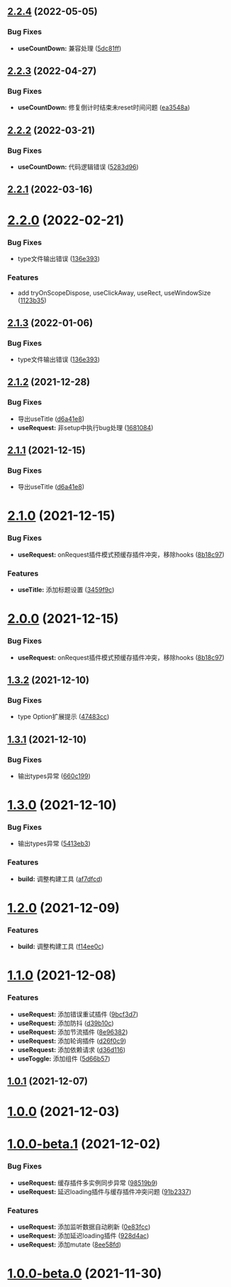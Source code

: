 ## [2.2.4](https://git.huianrong.com/frontend/har-use/compare/2.2.3...2.2.4) (2022-05-05)


### Bug Fixes

* **useCountDown:** 兼容处理 ([5dc81ff](https://git.huianrong.com/frontend/har-use/commits/5dc81ff653d4b17099769fc54d264a8027534565))

## [2.2.3](https://git.huianrong.com/frontend/har-use/compare/2.2.2...2.2.3) (2022-04-27)


### Bug Fixes

* **useCountDown:** 修复倒计时结束未reset时间问题 ([ea3548a](https://git.huianrong.com/frontend/har-use/commits/ea3548a34a49bebb153010cb547b7c16e3fb378d))

## [2.2.2](https://192.168.3.199:10022/frontend/har-use/compare/2.2.0...2.2.2) (2022-03-21)


### Bug Fixes

* **useCountDown:** 代码逻辑错误 ([5283d96](https://192.168.3.199:10022/frontend/har-use/commits/5283d96de9977a9b2e123eee687ab2efb7724d29))

## [2.2.1](https://192.168.3.199:10022/frontend/har-use/compare/2.2.0...2.2.1) (2022-03-16)

# [2.2.0](https://192.168.3.199:10022/frontend/har-use/compare/2.1.2...2.2.0) (2022-02-21)


### Bug Fixes

* type文件输出错误 ([136e393](https://192.168.3.199:10022/frontend/har-use/commits/136e39349aded75bd8f56584bd0e3b4fb763c17d))


### Features

* add tryOnScopeDispose, useClickAway, useRect, useWindowSize ([1123b35](https://192.168.3.199:10022/frontend/har-use/commits/1123b35ac9c98fc460e150230de51269c9f015ec))

## [2.1.3](https://192.168.3.199:10022/frontend/har-use/compare/2.1.2...2.1.3) (2022-01-06)


### Bug Fixes

* type文件输出错误 ([136e393](https://192.168.3.199:10022/frontend/har-use/commits/136e39349aded75bd8f56584bd0e3b4fb763c17d))

## [2.1.2](https://192.168.3.199:10022/frontend/har-use/compare/2.1.0...2.1.2) (2021-12-28)


### Bug Fixes

* 导出useTitle ([d6a41e8](https://192.168.3.199:10022/frontend/har-use/commits/d6a41e83ef457697db67f2668c21963ac854774e))
* **useRequest:** 非setup中执行bug处理 ([1681084](https://192.168.3.199:10022/frontend/har-use/commits/168108463cfec98c02320c5648f432748a5f40b4))

## [2.1.1](https://192.168.3.199:10022/frontend/har-use/compare/2.1.0...2.1.1) (2021-12-15)


### Bug Fixes

* 导出useTitle ([d6a41e8](https://192.168.3.199:10022/frontend/har-use/commits/d6a41e83ef457697db67f2668c21963ac854774e))

# [2.1.0](https://192.168.3.199:10022/frontend/har-use/compare/1.3.2...2.1.0) (2021-12-15)


### Bug Fixes

* **useRequest:** onRequest插件模式预缓存插件冲突，移除hooks ([8b18c97](https://192.168.3.199:10022/frontend/har-use/commits/8b18c97d537fd2c607a0b4332e24119894596bbf))


### Features

* **useTitle:** 添加标题设置 ([3459f9c](https://192.168.3.199:10022/frontend/har-use/commits/3459f9c7ee66e6a09c6be8a085292c1537354f64))

# [2.0.0](https://192.168.3.199:10022/frontend/har-use/compare/1.3.2...2.0.0) (2021-12-15)


### Bug Fixes

* **useRequest:** onRequest插件模式预缓存插件冲突，移除hooks ([8b18c97](https://192.168.3.199:10022/frontend/har-use/commits/8b18c97d537fd2c607a0b4332e24119894596bbf))

## [1.3.2](https://192.168.3.199:10022/frontend/har-use/compare/1.3.1...1.3.2) (2021-12-10)


### Bug Fixes

* type Option扩展提示 ([47483cc](https://192.168.3.199:10022/frontend/har-use/commits/47483cc5d0a7a7fa339107f58e8e979aab58c476))

## [1.3.1](https://192.168.3.199:10022/frontend/har-use/compare/1.3.0...1.3.1) (2021-12-10)


### Bug Fixes

* 输出types异常 ([660c199](https://192.168.3.199:10022/frontend/har-use/commits/660c199056ee9f8b0a208c8a0f69559f91b9eaaf))

# [1.3.0](https://192.168.3.199:10022/frontend/har-use/compare/1.2.0...1.3.0) (2021-12-10)


### Bug Fixes

* 输出types异常 ([5413eb3](https://192.168.3.199:10022/frontend/har-use/commits/5413eb385ef86035acb3965114479bde93bce62f))


### Features

* **build:** 调整构建工具 ([af7dfcd](https://192.168.3.199:10022/frontend/har-use/commits/af7dfcdb138208065bd9a6abb8d8b4b3d4e9b945))

# [1.2.0](https://192.168.3.199:10022/frontend/har-use/compare/1.1.0...1.2.0) (2021-12-09)


### Features

* **build:** 调整构建工具 ([f14ee0c](https://192.168.3.199:10022/frontend/har-use/commits/f14ee0cfdf7cc291639c2a362bd3f2156e0c4db5))

# [1.1.0](https://192.168.3.199:10022/frontend/har-use/compare/1.0.1...1.1.0) (2021-12-08)


### Features

* **useRequest:** 添加错误重试插件 ([9bcf3d7](https://192.168.3.199:10022/frontend/har-use/commits/9bcf3d77e42a5fe118167b60a66c6160474a446c))
* **useRequest:** 添加防抖 ([d39b10c](https://192.168.3.199:10022/frontend/har-use/commits/d39b10ce4cccc29fdc7820ddb2469199e0512171))
* **useRequest:** 添加节流插件 ([8e96382](https://192.168.3.199:10022/frontend/har-use/commits/8e96382d519fe75c8dfe782f2ae856fbd252f09f))
* **useRequest:** 添加轮询插件 ([d26f0c9](https://192.168.3.199:10022/frontend/har-use/commits/d26f0c9699e9f529b215d9f30be9ff518a780c8f))
* **useRequest:** 添加依赖请求 ([d36d116](https://192.168.3.199:10022/frontend/har-use/commits/d36d116a9f0a6ae86b0f24cccf7d3eca3e27eefd))
* **useToggle:** 添加组件 ([5d66b57](https://192.168.3.199:10022/frontend/har-use/commits/5d66b5795ed8c3fbccdce894ecbb7b6fed76c7a6))

## [1.0.1](https://192.168.3.199:10022/frontend/har-use/compare/1.0.0...1.0.1) (2021-12-07)



# [1.0.0](https://192.168.3.199:10022/frontend/har-use/compare/1.0.0...1.0.1) (2021-12-03)



# [1.0.0-beta.1](https://192.168.3.199:10022/frontend/har-use/compare/1.0.0...1.0.1) (2021-12-02)


### Bug Fixes

* **useRequest:** 缓存插件多实例同步异常 ([98519b9](https://192.168.3.199:10022/frontend/har-use/commits/98519b9f371e19f9444cc2073a4d5de767955d59))
* **useRequest:** 延迟loading插件与缓存插件冲突问题 ([91b2337](https://192.168.3.199:10022/frontend/har-use/commits/91b2337cfb94511b4cfe9be3d45350bf856338a3))


### Features

* **useRequest:** 添加监听数据自动刷新 ([0e83fcc](https://192.168.3.199:10022/frontend/har-use/commits/0e83fcc6e595c59c230415e2d05bdf504a09f436))
* **useRequest:** 添加延迟loading插件 ([928d4ac](https://192.168.3.199:10022/frontend/har-use/commits/928d4ac45fcdaee2dea4f9db2df2c7bd1b0e1e8f))
* **useRequest:** 添加mutate ([8ee58fd](https://192.168.3.199:10022/frontend/har-use/commits/8ee58fd072ee38ede35518fdab7ef20fd3798ee9))



# [1.0.0-beta.0](https://192.168.3.199:10022/frontend/har-use/compare/1.0.0...1.0.1) (2021-11-30)

